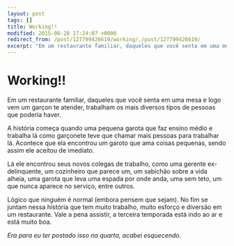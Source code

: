 ```yaml
---
layout: post
tags: []
title: Working!!
modified: 2015-08-28 17:24:07 +0000
redirect_from: /post/127799426619/working/,/post/127799426619/
excerpt: "Em um restaurante familiar, daqueles que você senta em uma mesa e logo vem um garçon te atender, trabalham os mais diversos tipos de pessoas que poderia haver."
---
```


Working!!
=========

Em um restaurante familiar, daqueles que você senta em uma mesa e logo
vem um garçon te atender, trabalham os mais diversos tipos de pessoas
que poderia haver.

A história começa quando uma pequena garota que faz ensino médio e
trabalha lá como garçonete teve que chamar mais pessoas para trabalhar
lá. Acontece que ela encontrou um garoto que ama coisas pequenas, sendo
assim ele aceitou de imediato.

Lá ele encontrou seus novos colegas de trabalho, como uma gerente
ex-delinquente, um cozinheiro que parece um, um sabichão sobre a vida
alheia, uma garota que leva uma espada por onde anda, uma sem teto, um
que nunca aparece no serviço, entre outros.

Lógico que ninguém é normal (embora pensem que sejam). No fim se juntam
nessa história que tem muito trabalho, muito esforço e diversão em um
restaurante. Vale a pena assistir, a terceira temporada está indo ao ar
e está muito boa.

*Era para eu ter postado isso na quarta, acabei esquecendo.*


